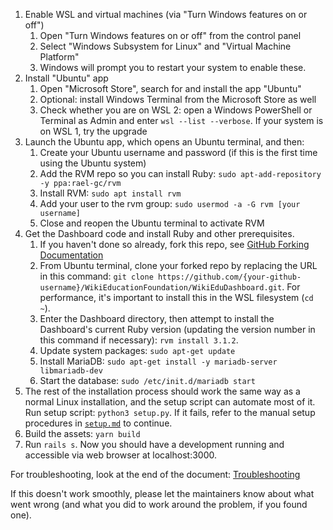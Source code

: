 1. Enable WSL and virtual machines (via "Turn Windows features on or off")
   1. Open "Turn Windows features on or off" from the control panel
   2. Select "Windows Subsystem for Linux" and "Virtual Machine Platform"
   3. Windows will prompt you to restart your system to enable these.
2. Install "Ubuntu" app
   1. Open "Microsoft Store", search for and install the app "Ubuntu"
   2. Optional: install Windows Terminal from the Microsoft Store as well
   3. Check whether you are on WSL 2: open a Windows PowerShell or Terminal as Admin and enter `wsl --list --verbose`. If your system is on WSL 1, try the upgrade 
3. Launch the Ubuntu app, which opens an Ubuntu terminal, and then:
   1. Create your Ubuntu username and password (if this is the first time using the Ubuntu system)
   2. Add the RVM repo so you can install Ruby: `sudo apt-add-repository -y ppa:rael-gc/rvm`
   3. Install RVM: `sudo apt install rvm`
   4. Add your user to the rvm group: `sudo usermod -a -G rvm [your username]`
   5. Close and reopen the Ubuntu terminal to activate RVM
4. Get the Dashboard code and install Ruby and other prerequisites.
   1. If you haven't done so already, fork this repo, see [GitHub Forking Documentation](https://docs.github.com/en/get-started/quickstart/fork-a-repo)
   2. From Ubuntu terminal, clone your forked repo by replacing the URL in this command: `git clone https://github.com/{your-github-username}/WikiEducationFoundation/WikiEduDashboard.git`. For performance, it's important to install this in the WSL filesystem (`cd ~`).
   3. Enter the Dashboard directory, then attempt to install the Dashboard's current Ruby version (updating the version number in this command if necessary): `rvm install 3.1.2`.
   5. Update system packages: `sudo apt-get update`
   6. Install MariaDB: `sudo apt-get install -y mariadb-server libmariadb-dev`
   7. Start the database: `sudo /etc/init.d/mariadb start`
5. The rest of the installation process should work the same way as a normal Linux installation, and the setup script can automate most of it. Run setup script: `python3 setup.py`. If it fails, refer to the manual setup procedures in [`setup.md`](./setup.md) to continue.
6. Build the assets: `yarn build`
7. Run `rails s`. Now you should have a development running and accessible via web browser at localhost:3000.

For troubleshooting, look at the end of the document: [Troubleshooting](./troubleshooting.md)

If this doesn't work smoothly, please let the maintainers know about what went wrong (and what you did to work around the problem, if you found one).
